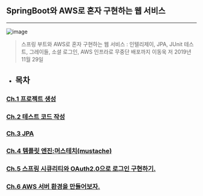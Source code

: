 ## SpringBoot와 AWS로 혼자 구현하는 웹 서비스
**********
![image](https://user-images.githubusercontent.com/61380786/119246438-84ba9c00-bbbc-11eb-8ca7-ae0cf487f5d1.png)
> 스프링 부트와 AWS로 혼자 구현하는 웹 서비스 : 인텔리제이, JPA, JUnit 테스트, 그레이들, 소셜 로그인, AWS 인프라로 무중단 배포까지
이동욱 저 2019년 11월 29일  

- ## 목차

### [Ch.1 프로젝트 생성](https://github.com/kimtaejun97/SpringBoot-AWS/blob/master/%EB%82%B4%EC%9A%A9%20%EC%A0%95%EB%A6%AC/ch1.%ED%94%84%EB%A1%9C%EC%A0%9D%ED%8A%B8%20%EC%83%9D%EC%84%B1/)

### [Ch.2 테스트 코드 작성](https://github.com/kimtaejun97/SpringBoot-AWS/tree/master/%EB%82%B4%EC%9A%A9%20%EC%A0%95%EB%A6%AC/ch2.%ED%85%8C%EC%8A%A4%ED%8A%B8%20%EC%BD%94%EB%93%9C%20%EC%9E%91%EC%84%B1)

### [Ch.3 JPA](https://github.com/kimtaejun97/SpringBoot-AWS/tree/master/%EB%82%B4%EC%9A%A9%20%EC%A0%95%EB%A6%AC/ch3.JPA)

### [Ch.4 템플릿 엔진:머스테치(mustache)](https://github.com/kimtaejun97/SpringBoot-AWS/tree/master/내용%20정리/ch4.템플릿%20엔진:머스테치(mustache))

### [Ch.5 스프링 시큐리티와 OAuth2.0으로 로그인 구현하기.](https://github.com/kimtaejun97/SpringBoot-AWS/tree/master/%EB%82%B4%EC%9A%A9%20%EC%A0%95%EB%A6%AC/ch5.%EC%8A%A4%ED%94%84%EB%A7%81%20%EC%8B%9C%ED%81%90%EB%A6%AC%ED%8B%B0%EC%99%80%20OAuth2.0%EC%9C%BC%EB%A1%9C%20%EB%A1%9C%EA%B7%B8%EC%9D%B8%20%EA%B5%AC%ED%98%84%ED%95%98%EA%B8%B0)

### [Ch.6 AWS 서버 환경을 만들어보자.](https://github.com/kimtaejun97/SpringBoot-AWS/tree/master/%EB%82%B4%EC%9A%A9%20%EC%A0%95%EB%A6%AC/ch6.AWS%20%EC%84%9C%EB%B2%84%20%ED%99%98%EA%B2%BD%EC%9D%84%20%EB%A7%8C%EB%93%A4%EC%96%B4%EB%B3%B4%EC%9E%90)
